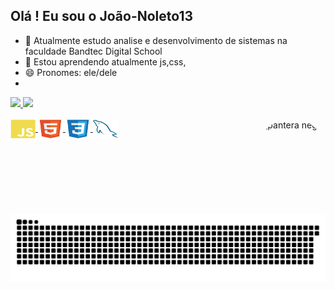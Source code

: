 ## Olá ! Eu sou o João-Noleto13

- 🔭 Atualmente estudo analise e desenvolvimento de sistemas na faculdade Bandtec Digital School
- 📒 Estou aprendendo atualmente js,css,
- 😄 Pronomes: ele/dele
- 
 <div>
  <a href="https://github.com/joao-noleto13">
  <img height="160em" src="https://github-readme-stats.vercel.app/api?username=joao-noleto13&show_icons=true&theme=midnight-purple&include_all_commits=true&count_private=true"/>
  <img height="160em" src="https://github-readme-stats.vercel.app/api/top-langs/?username=joao-noleto13&layout=compact&langs_count=7&theme=midnight-purple"/>
</div>
  
  <div style="display: inline_block"><br>
  <img align="center" alt="jp-Js" height="30" width="40" src="https://raw.githubusercontent.com/devicons/devicon/master/icons/javascript/javascript-plain.svg">
  <img align="center" alt="jp-HTML" height="30" width="40" src="https://raw.githubusercontent.com/devicons/devicon/master/icons/html5/html5-original.svg">
  <img align="center" alt="jp-CSS" height="30" width="40" src="https://raw.githubusercontent.com/devicons/devicon/master/icons/css3/css3-original.svg">
  <img align="center" alt="Rogerio-Mysql" height="30" width="40" src="https://raw.githubusercontent.com/devicons/devicon/master/icons/mysql/mysql-original.svg">
  <img align="right" alt="pantera negra" height="150" style="border-radius:50px;" src="https://3.bp.blogspot.com/-_Au9Q-oWYHI/WQpALeLRtBI/AAAAAAAC468/8UL9hDDr2dUeyJPV8lRVv_qGqidC51apACLcB/s320/p47.gif">
</div>
  
  ##
![Snake animation](https://github.com/joao-noleto13/joao-noleto13/blob/output/github-contribution-grid-snake.svg)
